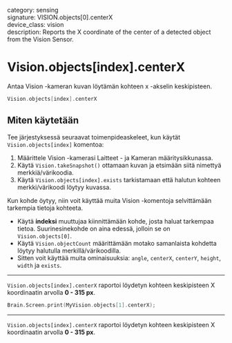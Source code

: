 category: sensing  
signature: VISION.objects[0].centerX  
device_class: vision  
description: Reports the X coordinate of the center of a detected object from the Vision Sensor.

# Vision.objects[index].centerX


Antaa Vision -kameran kuvan löytämän kohteen x -akselin keskipisteen.

```cpp
Vision.objects[index].centerX
```

## Miten käytetään

Tee järjestyksessä seuraavat toimenpideaskeleet, kun käytät `Vision.objects[index]` komentoa:

1. Määrittele Vision -kamerasi Laitteet - ja Kameran määritysikkunassa.
2. Käytä `Vision.takeSnapshot()` ottamaan kuvan ja etsimään siitä nimettyä merkkiä/värikoodia.
3. Käytä `Vision.objects[index].exists` tarkistamaan että halutun kohteen merkki/värikoodi löytyy kuvassa. 

Kun kohde öytyy, niin voit käyttää muita Vision -komentoja selvittämään tarkempia tietoja kohteeta. 

* Käytä **indeksi** muuttujaa kiinnittämään kohde, josta haluat tarkempaa tietoa. Suurinesinekohde on aina edessä, jolloin se on  `Vision.objects[0]`.
* Käytä `Vision.objectCount` määrittämään motako samanlaista kohdetta löytyy halutulla merkillä/värikoodilla.
* Sitten voit käyttää muita ominaisuuksia: `angle`, `centerX`, `centerY`, `height`, `width` ja `exists`.


---
`Vision.objects[index].centerX` raportoi löydetyn kohteen keskipisteen X koordinaatin arvolla **0 - 315 px**.
```cpp
Brain.Screen.print(MyVision.objects[1].centerX);
```

---

`Vision.objects[index].centerX` raportoi löydetyn kohteen keskipisteen X koordinaatin arvolla **0 - 315 px**.
<advanced>
</advanced>
